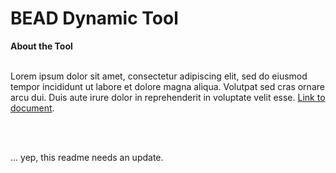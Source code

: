 BEAD Dynamic Tool
================

<b>About the Tool</b>
<br />
<br />
<p>Lorem ipsum dolor sit amet, consectetur adipiscing elit, sed do
  eiusmod tempor incididunt ut labore et dolore magna aliqua. Volutpat
  sed cras ornare arcu dui. Duis aute irure dolor in reprehenderit in
  voluptate velit esse.
  <a href="" target="_blank">
    Link to document</a>. </p>
<br />
<br />

... yep, this readme needs an update.
